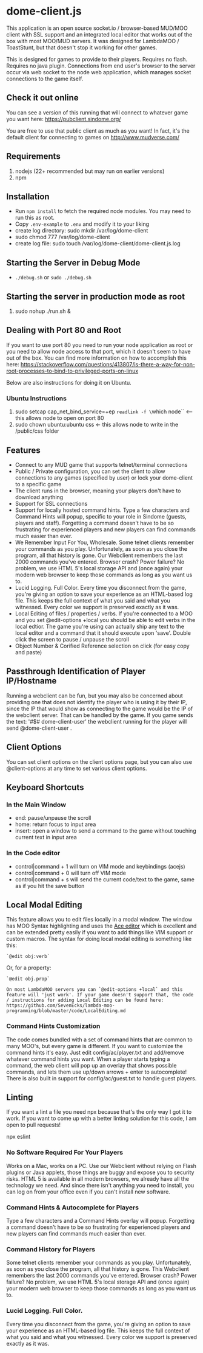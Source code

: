 dome-client.js
==============

This application is an open source socket.io / browser-based MUD/MOO client with SSL support and an integrated local editor that works out of the box with most MOO/MUD servers. It was designed for LambdaMOO / ToastStunt, but that doesn't stop it working for other games.

This is designed for games to provide to their players. Requires no flash. Requires no java plugin. Connections from end user's browser to the server occur via web socket to the node web application, which manages socket connections to the game itself.

## Check it out online
You can see a version of this running that will connect to whatever game you want here: https://pubclient.sindome.org/

You are free to use that public client as much as you want! In fact, it's the default client for connecting to games on http://www.mudverse.com/

## Requirements

1. nodejs (22+ recommended but may run on earlier versions)
2. npm

## Installation

* Run `npm install` to fetch the required node modules. You may need to run this as root.
* Copy `.env-example` to `.env` and modify it to your liking
* create log directory: sudo mkdir /var/log/dome-client
* sudo chmod 777 /var/log/dome-client
* create log file: sudo touch /var/log/dome-client/dome-client.js.log

## Starting the Server in Debug Mode
* `./debug.sh` or `sudo ./debug.sh`

## Starting the server in production mode as root
1. sudo nohup ./run.sh &

## Dealing with Port 80 and Root
If you want to use port 80 you need to run your node application as root or you need to allow node access to that port, which it doesn't seem to have out of the box. You can find more information on how to accomplish this here: https://stackoverflow.com/questions/413807/is-there-a-way-for-non-root-processes-to-bind-to-privileged-ports-on-linux

Below are also instructions for doing it on Ubuntu.

### Ubuntu Instructions
1. sudo setcap cap_net_bind_service=+ep `readlink -f \`which node\`` <-- this allows node to open on port 80
2. sudo chown ubuntu:ubuntu css <- this allows node to write in the /public/css folder

## Features
* Connect to any MUD game that supports telnet/terminal connections
* Public / Private configuration, you can set the client to allow connections to any games (specified by user) or lock your dome-client to a specific game
* The client runs in the browser, meaning your players don't have to download anything
* Support for SSL connections
* Support for locally hosted command hints. Type a few characters and Command Hints will popup, specific to your role in Sindome (guests, players and staff). Forgetting a command doesn't have to be so frustrating for experienced players and new players can find commands much easier than ever.
* We Remember Input For You, Wholesale. Some telnet clients remember your commands as you play. Unfortunately, as soon as you close the program, all that history is gone. Our Webclient remembers the last 2000 commands you've entered. Browser crash? Power failure? No problem, we use HTML 5's local storage API and (once again) your modern web browser to keep those commands as long as you want us to.
* Lucid Logging. Full Color. Every time you disconnect from the game, you're giving an option to save your experience as an HTML-based log file. This keeps the full context of what you said and what you witnessed. Every color we support is preserved exactly as it was.
* Local Editing of files / properties / verbs. If you're connected to a MOO and you set @edit-options +local you should be able to edit verbs in the local edtior. The game you're using can actually ship any text to the local editor and a command that it should execute upon 'save'. Double click the screen to pause / unpause the scroll
* Object Number & Corified Reference selection on click (for easy copy and paste)

## Passthrough Identification of Player IP/Hostname
Running a webclient can be fun, but you may also be concerned about providing one that does not identify the player who is using it by their IP, since the IP that would show as connecting to the game would be the IP of the webclient server. That can be handled by the game. If you game sends the text: '#$# dome-client-user' the webclient running for the player will send @dome-client-user <IP or hostname>.

## Client Options
You can set client options on the client options page, but you can also use @client-options at any time to set various client options.

## Keyboard Shortcuts

### In the Main Window
* end: pause/unpause the scroll
* home: return focus to input area
* insert: open a window to send a command to the game without touching current text in input area

### In the Code editor
* control|command + 1 will turn on VIM mode and keybindings (acejs)
* control|command + 0 will turn off VIM mode
* control|command + s will send the current code/text to the game, same as if you hit the save button

## Local Modal Editing
This feature allows you to edit files locally in a modal window. The window has MOO Syntax highlighting and uses the [Ace editor](https://ace.c9.io/) which is excellent and can be extended pretty easily if you want to add things like VIM support or custom macros. The syntax for doing local modal editing is something like this:
```
`@edit obj:verb`
```
Or, for a property:
```
`@edit obj.prop`

On most LambdaMOO servers you can `@edit-options +local` and this feature will 'just work'. If your game doesn't support that, the code / instructions for adding Local Editing can be found here: https://github.com/SevenEcks/lambda-moo-programming/blob/master/code/LocalEditing.md
```

### Command Hints Customization

The code comes bundled with a set of command hints that are common to many MOO's, but every game is different. If you want to customize the command hints it's easy. Just edit config/ac/player.txt and add/remove whatever command hints you want. When a player starts typing a command, the web client will pop up an overlay that shows possible commands, and lets them use up/down arrows + enter to autocomplete! There is also built in support for config/ac/guest.txt to handle guest players.

## Linting
If you want a lint a file you need npx because that's the only way I got it to work. If you want to come up with a better linting solution for this code, I am open to pull requests!

npx eslint <file>

### No Software Required For Your Players

Works on a Mac, works on a PC. Use our Webclient without relying on Flash plugins or Java applets, those things are buggy and expose you to security risks. HTML 5 is available in all modern browsers, we already have all the technology we need. And since there isn't anything you need to install, you can log on from your office even if you can't install new software.

### Command Hints & Autocomplete for Players

Type a few characters and a Command Hints overlay will popup. Forgetting a command doesn't have to be so frustrating for experienced players and new players can find commands much easier than ever.

### Command History for Players

Some telnet clients remember your commands as you play. Unfortunately, as soon as you close the program, all that history is gone. This Webclient remembers the last 2000 commands you've entered. Browser crash? Power failure? No problem, we use HTML 5's local storage API and (once again) your modern web browser to keep those commands as long as you want us to.

### Lucid Logging. Full Color.

Every time you disconnect from the game, you're giving an option to save your experience as an HTML-based log file. This keeps the full context of what you said and what you witnessed. Every color we support is preserved exactly as it was.
